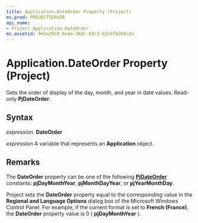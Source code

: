 ```yaml
---
title: Application.DateOrder Property (Project)
ms.prod: PROJECTSERVER
api_name:
- Project.Application.DateOrder
ms.assetid: 9eba39c8-6e4a-3b8c-69c3-82e078269cda
---
```



# Application.DateOrder Property (Project)

Gets the order of display of the day, month, and year in date values. Read-only  **PjDateOrder**.


## Syntax

 _expression_. **DateOrder**

 _expression_ A variable that represents an **Application** object.


## Remarks

The  **DateOrder** property can be one of the following **[PjDateOrder](pjdateorder-enumeration-project.md)** constants: **pjDayMonthYear**, **pjMonthDayYear**, or **pjYearMonthDay**.

Project sets the  **DateOrder** property equal to the corresponding value in the **Regional and Language Options** dialog box of the Microsoft Windows Control Panel. For example, if the current format is set to **French (France)**, the  **DateOrder** property value is 0 ( **pjDayMonthYear** ).


